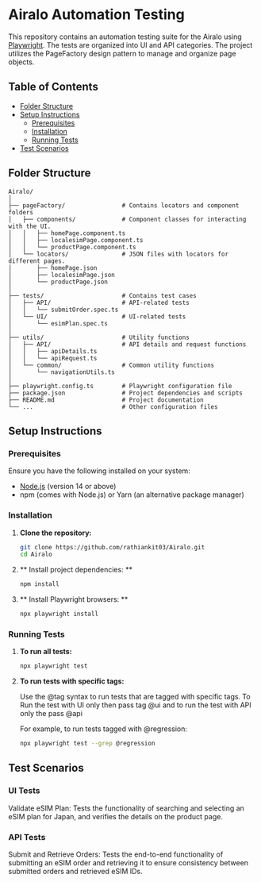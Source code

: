 # Airalo Automation Testing

This repository contains an automation testing suite for the Airalo using [Playwright](https://playwright.dev/). The tests are organized into UI and API categories. The project utilizes the PageFactory design pattern to manage and organize page objects.  

## Table of Contents

- [Folder Structure](#folder-structure)
- [Setup Instructions](#setup-instructions)
  - [Prerequisites](#prerequisites)
  - [Installation](#installation)
  - [Running Tests](#running-tests)
- [Test Scenarios](#test-scenarios)

## Folder Structure

```plaintext
Airalo/
│
├── pageFactory/                # Contains locators and component folders
│   ├── components/             # Component classes for interacting with the UI.
│   │   ├── homePage.component.ts
│   │   ├── localesimPage.component.ts
│   │   └── productPage.component.ts
│   └── locators/               # JSON files with locators for different pages. 
│       ├── homePage.json
│       ├── localesimPage.json
│       └── productPage.json
│
├── tests/                      # Contains test cases
│   ├── API/                    # API-related tests
│   │   └── submitOrder.spec.ts
│   └── UI/                     # UI-related tests
│       └── esimPlan.spec.ts
│
├── utils/                      # Utility functions
│   ├── API/                    # API details and request functions
│   │   ├── apiDetails.ts
│   │   └── apiRequest.ts
│   └── common/                 # Common utility functions
│       └── navigationUtils.ts
│
├── playwright.config.ts        # Playwright configuration file
├── package.json                # Project dependencies and scripts
├── README.md                   # Project documentation
└── ...                         # Other configuration files
```

## Setup Instructions

### Prerequisites

Ensure you have the following installed on your system:

- [Node.js](https://nodejs.org/) (version 14 or above)
- npm (comes with Node.js) or Yarn (an alternative package manager)

### Installation

1. **Clone the repository:**

   ```bash
   git clone https://github.com/rathiankit03/Airalo.git
   cd Airalo
   ```

2. ** Install project dependencies: **

    ```bash
    npm install
    ```

3. ** Install Playwright browsers: **

    ```bash
    npx playwright install
    ```

### Running Tests

1. **To run all tests:**

    ```bash
    npx playwright test
    ```

2. **To run tests with specific tags:**

    Use the @tag syntax to run tests that are tagged with specific tags. To Run the test with UI only then pass tag @ui and to run the test with API only the pass @api

    For example, to run tests tagged with @regression:

    ```bash
    npx playwright test --grep @regression
    ```

## Test Scenarios

### UI Tests

Validate eSIM Plan: Tests the functionality of searching and selecting an eSIM plan for Japan, and verifies the details on the product page.

### API Tests

Submit and Retrieve Orders: Tests the end-to-end functionality of submitting an eSIM order and retrieving it to ensure consistency between submitted orders and retrieved eSIM IDs.

